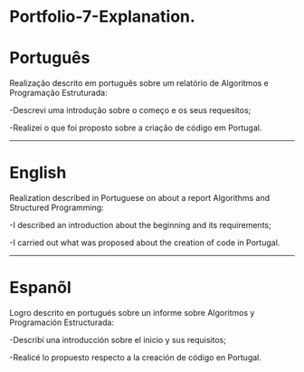 # Portfolio-7-Explanation.

# Português

Realização descrito em português sobre um relatório de Algoritmos e Programação Estruturada:

-Descrevi uma introdução sobre o começo e os seus requesitos;

-Realizei o que foi proposto sobre  a criação de código em Portugal.


--------------------------------------------------------------------------------------------------------------------------------

# English 


Realization described in Portuguese on about a report Algorithms and Structured Programming:

-I described an introduction about the beginning and its requirements;

-I carried out what was proposed about the creation of code in Portugal.


--------------------------------------------------------------------------------------------------------------------------------

# Espanõl 


Logro descrito en portugués sobre un informe sobre Algoritmos y Programación Estructurada:

-Describí una introducción sobre el inicio y sus requisitos;

-Realicé lo propuesto respecto a la creación de código en Portugal.


